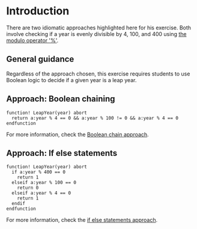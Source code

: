 # Introduction

There are two idiomatic approaches highlighted here for his exercise.
Both involve checking if a year is evenly divisible by 4, 100, and 400 using [the modulo operator '%'][modulo-operator].

## General guidance

Regardless of the approach chosen, this exercise requires students to use Boolean logic to decide if a given year is a leap year.

## Approach: Boolean chaining

```vim
function! LeapYear(year) abort
  return a:year % 4 == 0 && a:year % 100 != 0 && a:year % 4 == 0
endfunction
```

For more information, check the [Boolean chain approach][approach-boolean-chain].

## Approach: If else statements

```vim
function! LeapYear(year) abort
  if a:year % 400 == 0 
    return 1
  elseif a:year % 100 == 0
    return 0
  elseif a:year % 4 == 0
    return 1
  endif
endfunction
```

For more information, check the [if else statements approach][approach-if-else-statements].

[modulo-operator]: https://en.wikipedia.org/wiki/Modulo
[approach-boolean-chain]: https://exercism.org/tracks/vimscript/exercises/leap/approaches/boolean-chain
[approach-if-else-statements]: https://exercism.org/tracks/vimscript/exercises/leap/if-else-statements